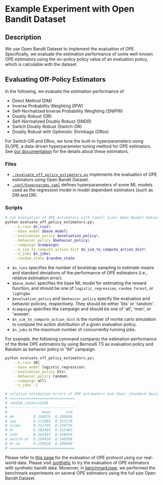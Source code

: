 # Example Experiment with Open Bandit Dataset

## Description

We use Open Bandit Dataset to implement the evaluation of OPE. Specifically, we evaluate the estimation performance of some well-known OPE estimators using the on-policy policy value of an evaluation policy, which is calculable with the dataset.

## Evaluating Off-Policy Estimators

In the following, we evaluate the estimation performance of

- Direct Method (DM)
- Inverse Probability Weighting (IPW)
- Self-Normalized Inverse Probability Weighting (SNIPW)
- Doubly Robust (DR)
- Self-Normalized Doubly Robust (SNDR)
- Switch Doubly Robust (Switch-DR)
- Doubly Robust with Optimistic Shrinkage (DRos)

For Switch-DR and DRos, we tune the built-in hyperparameters using SLOPE, a data-driven hyperparameter tuning method for OPE estimators.
See [our documentation](https://zr-obp.readthedocs.io/en/latest/estimators.html) for the details about these estimators.

### Files
- [`./evaluate_off_policy_estimators.py`](./evaluate_off_policy_estimators.py) implements the evaluation of OPE estimators using Open Bandit Dataset.
- [`.conf/hyperparams.yaml`](./conf/hyperparams.yaml) defines hyperparameters of some ML models used as the regression model in model dependent estimators (such as DM and DR).

### Scripts

```bash
# run evaluation of OPE estimators with (small size) Open Bandit Dataset
python evaluate_off_policy_estimators.py\
    --n_runs $n_runs\
    --base_model $base_model\
    --evaluation_policy $evaluation_policy\
    --behavior_policy $behavior_policy\
    --campaign $campaign\
    --n_sim_to_compute_action_dist $n_sim_to_compute_action_dist\
    --n_jobs $n_jobs\
    --random_state $random_state
```
- `$n_runs` specifies the number of bootstrap sampling to estimate means and standard deviations of the performance of OPE estimators (i.e., relative estimation error).
- `$base_model` specifies the base ML model for estimating the reward function, and should be one of `logistic_regression`, `random_forest`, or `lightgbm`.
- `$evaluation_policy` and `$behavior_policy` specify the evaluation and behavior policies, respectively.
They should be either 'bts' or 'random'.
- `$campaign` specifies the campaign and should be one of 'all', 'men', or 'women'.
- `$n_sim_to_compute_action_dist` is the number of monte carlo simulation to compute the action distribution of a given evaluation policy.
- `$n_jobs` is the maximum number of concurrently running jobs.

For example, the following command compares the estimation performance of the three OPE estimators by using Bernoulli TS as evaluation policy and Random as behavior policy in "All" campaign.

```bash
python evaluate_off_policy_estimators.py\
    --n_runs 30\
    --base_model logistic_regression\
    --evaluation_policy bts\
    --behavior_policy random\
    --campaign all\
    --n_jobs -1

# relative estimation errors of OPE estimators and their standard deviations.
# ==============================
# random_state=12345
# ------------------------------
#                mean       std
# dm         0.156876  0.109898
# ipw        0.311082  0.311170
# snipw      0.311795  0.334736
# dr         0.292464  0.315485
# sndr       0.302407  0.328434
# switch-dr  0.258410  0.160598
# dr-os      0.159520  0.109660
# ==============================
```

Please refer to [this page](https://zr-obp.readthedocs.io/en/latest/evaluation_ope.html) for the evaluation of OPE protocol using our real-world data. Please visit [synthetic](../synthetic/) to try the evaluation of OPE estimators with synthetic bandit data. Moreover, in [benchmark/ope](https://github.com/st-tech/zr-obp/tree/master/benchmark/ope), we performed the benchmark experiments on several OPE estimators using the full size Open Bandit Dataset.
